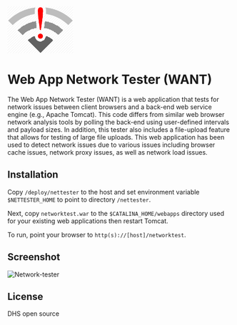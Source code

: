 ![want logo](war/images/logo.png) 
# Web App Network Tester (WANT)

The Web App Network Tester (WANT) is a web application that tests for network issues between client browsers and a back-end web service engine (e.g., Apache Tomcat). This code differs from similar web browser network analysis tools by polling the back-end using user-defined intervals and payload sizes. In addition, this tester also includes a file-upload feature that allows for testing of large file uploads. This web application has been used to detect network issues due to various issues including browser cache issues, network proxy issues, as well as network load issues.

## Installation

Copy ```/deploy/nettester``` to the host and set environment variable
```$NETTESTER_HOME``` to point to directory ```/nettester```.  

Next, copy ```networktest.war``` to the ```$CATALINA_HOME/webapps``` directory used for your existing web applications then restart Tomcat.

To run, point your browser to ```http(s)://[host]/networktest```. 

## Screenshot

![Network-tester](war/images/screenshot.png)

License
----

DHS open source

